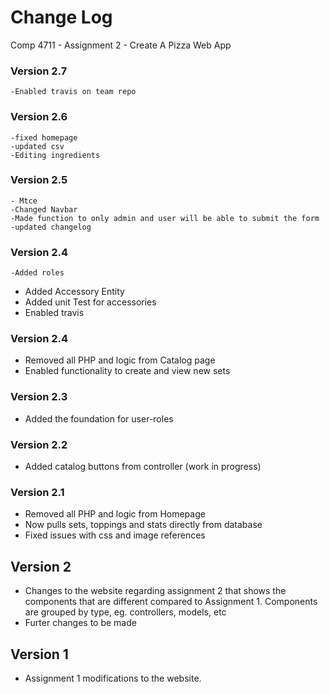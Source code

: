 # Change Log

Comp 4711 - Assignment 2 - Create A Pizza Web App
### Version 2.7
    -Enabled travis on team repo

### Version 2.6
    -fixed homepage
    -updated csv
    -Editing ingredients
### Version 2.5
    - Mtce
    -Changed Navbar
    -Made function to only admin and user will be able to submit the form
    -updated changelog
   
### Version 2.4
    -Added roles
   - Added Accessory Entity
   - Added unit Test for accessories
   - Enabled travis

### Version 2.4
   - Removed all PHP and logic from Catalog page
   - Enabled functionality to create and view new sets 


### Version 2.3
   - Added the foundation for user-roles

### Version 2.2
   - Added catalog buttons from controller (work in progress)

### Version 2.1
   - Removed all PHP and logic from Homepage
   - Now pulls sets, toppings and stats directly from database
   - Fixed issues with css and image references

## Version 2
   - Changes to the website regarding assignment 2 that shows the components that are different compared to Assignment 1. Components are grouped by type, eg. controllers, models, etc
   - Furter changes to be made  

## Version 1
   - Assignment 1 modifications to the website.
  
